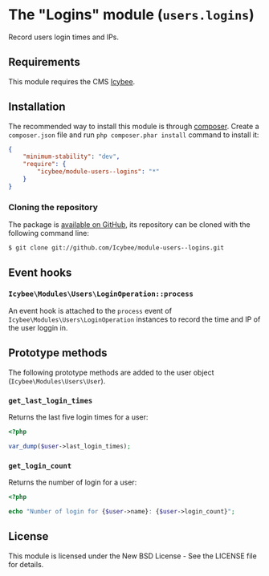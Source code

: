 # The "Logins" module (`users.logins`)

Record users login times and IPs.





## Requirements

This module requires the CMS [Icybee](http://icybee.org).





## Installation

The recommended way to install this module is through [composer](http://getcomposer.org/).
Create a `composer.json` file and run `php composer.phar install` command to install it:

```json
{
    "minimum-stability": "dev",
    "require": {
		"icybee/module-users--logins": "*"
    }
}
```





### Cloning the repository

The package is [available on GitHub](https://github.com/Icybee/module-users--logins), its repository can be
cloned with the following command line:

	$ git clone git://github.com/Icybee/module-users--logins.git





## Event hooks

### `Icybee\Modules\Users\LoginOperation::process`

An event hook is attached to the `process` event of `Icybee\Modules\Users\LoginOperation` instances
to record the time and IP of the user loggin in.





## Prototype methods

The following prototype methods are added to the user object (`Icybee\Modules\Users\User`).





### `get_last_login_times`

Returns the last five login times for a user:

```php
<?php

var_dump($user->last_login_times);
```




### `get_login_count`

Returns the number of login for a user:

```php
<?php

echo "Number of login for {$user->name}: {$user->login_count}";
```





## License

This module is licensed under the New BSD License - See the LICENSE file for details.